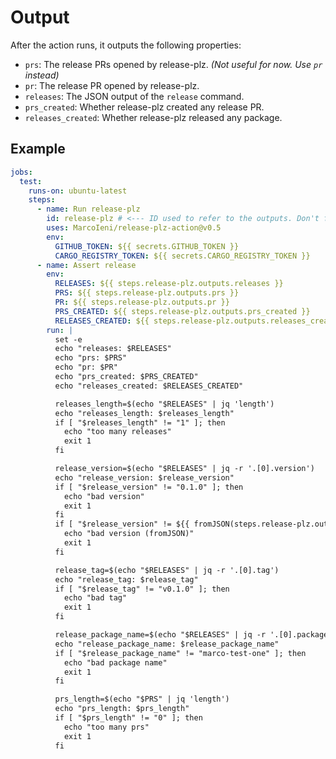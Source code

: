 # Output

After the action runs, it outputs the following properties:

- `prs`: The release PRs opened by release-plz. *(Not useful for now. Use `pr` instead)*
- `pr`: The release PR opened by release-plz.
- `releases`: The JSON output of the `release` command.
- `prs_created`: Whether release-plz created any release PR.
- `releases_created`: Whether release-plz released any package.

## Example

```yaml
jobs:
  test:
    runs-on: ubuntu-latest
    steps:
      - name: Run release-plz
        id: release-plz # <--- ID used to refer to the outputs. Don't forget it.
        uses: MarcoIeni/release-plz-action@v0.5
        env:
          GITHUB_TOKEN: ${{ secrets.GITHUB_TOKEN }}
          CARGO_REGISTRY_TOKEN: ${{ secrets.CARGO_REGISTRY_TOKEN }}
      - name: Assert release
        env:
          RELEASES: ${{ steps.release-plz.outputs.releases }}
          PRS: ${{ steps.release-plz.outputs.prs }}
          PR: ${{ steps.release-plz.outputs.pr }}
          PRS_CREATED: ${{ steps.release-plz.outputs.prs_created }}
          RELEASES_CREATED: ${{ steps.release-plz.outputs.releases_created }}
        run: |
          set -e
          echo "releases: $RELEASES"
          echo "prs: $PRS"
          echo "pr: $PR"
          echo "prs_created: $PRS_CREATED"
          echo "releases_created: $RELEASES_CREATED"

          releases_length=$(echo "$RELEASES" | jq 'length')
          echo "releases_length: $releases_length"
          if [ "$releases_length" != "1" ]; then
            echo "too many releases"
            exit 1
          fi

          release_version=$(echo "$RELEASES" | jq -r '.[0].version')
          echo "release_version: $release_version"
          if [ "$release_version" != "0.1.0" ]; then
            echo "bad version"
            exit 1
          fi
          if [ "$release_version" != ${{ fromJSON(steps.release-plz.outputs.releases)[0].version }} ]; then
            echo "bad version (fromJSON)"
            exit 1
          fi

          release_tag=$(echo "$RELEASES" | jq -r '.[0].tag')
          echo "release_tag: $release_tag"
          if [ "$release_tag" != "v0.1.0" ]; then
            echo "bad tag"
            exit 1
          fi

          release_package_name=$(echo "$RELEASES" | jq -r '.[0].package_name')
          echo "release_package_name: $release_package_name"
          if [ "$release_package_name" != "marco-test-one" ]; then
            echo "bad package name"
            exit 1
          fi

          prs_length=$(echo "$PRS" | jq 'length')
          echo "prs_length: $prs_length"
          if [ "$prs_length" != "0" ]; then
            echo "too many prs"
            exit 1
          fi
```
